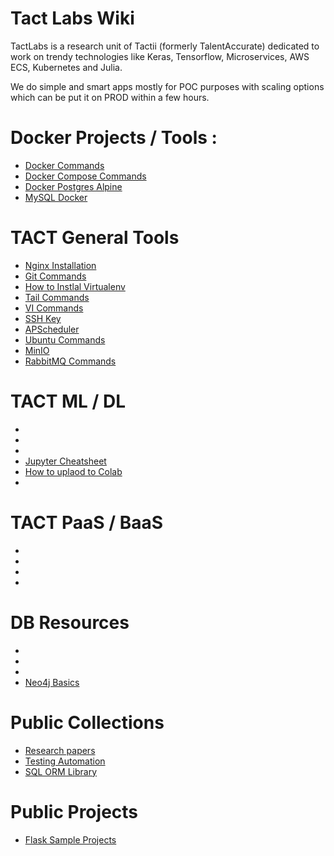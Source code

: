 # Tact Labs Wiki

TactLabs is a research unit of Tactii (formerly TalentAccurate) dedicated to work on trendy technologies like Keras, Tensorflow, Microservices, AWS ECS, Kubernetes and Julia.

We do simple and smart apps mostly for POC purposes with scaling options which can be put it on PROD within a few hours.

# Docker Projects / Tools :

  * [Docker Commands](docker-commands.md)
  * [Docker Compose Commands](docker-compose-commands.md)
  * [Docker Postgres Alpine](docker-postgres-alpine-commands.md)
  * [MySQL Docker](mysql-docker.md)

# TACT General Tools
  * [Nginx Installation](nginx-installation-ubuntu.md)
  * [Git Commands](git-commands.md)
  * [How to Instlal Virtualenv](how-to-install-virtualenv.md)
  * [Tail Commands](tail-commands.md)
  * [VI Commands](vi-commands.md)
  * [SSH Key](ssh-key.md)
  * [APScheduler](apscheduler.md)
  * [Ubuntu Commands](ubuntu-commands.md)
  * [MinIO](minio-commands.md)
  * [RabbitMQ Commands](rabbitmq-commands.md)

# TACT ML / DL
  * [](ml-libraries.md)
  * [](ml-dl-deployments.md)
  * [](luigi.md)
  * [Jupyter Cheatsheet](jupyter-cheatsheet.md)
  * [How to uplaod to Colab](how-to-upload-to-colab.md)
  * []()

# TACT PaaS / BaaS
  * [](paas.md)
  * []()
  * []()
  * []()

# DB Resources
  * [](mongodb-installation.md)
  * [](mongodb-commands.md)
  * [](mysql-docker.md)
  * [Neo4j Basics](neo4j-basics.md.md)

# Public Collections
  * [Research papers](research-papers.md)
  * [Testing Automation](https://reflect.run/)
  * [SQL ORM Library](https://github.com/absent1706/sqlalchemy-mixins)
  

# Public Projects
  * [Flask Sample Projects](flask-sample-projects.md)


